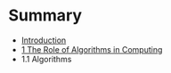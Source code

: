 # Summary

* [Introduction](README.md)
* [1 The  Role of Algorithms in Computing](Chapter_1_The_Role_of_Algorithms_in_Computing/problems.md)
* 1.1 Algorithms

